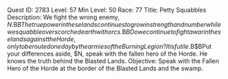 Quest ID: 2783
Level: 57
Min Level: 50
Race: 77
Title: Petty Squabbles
Description: We fight the wrong enemy, $N.$B$BThe true power in these lands continues to grow in strength and number while we squabble over scorched earth with orcs.$B$BDo we continue to fight a war in these lands against the Horde, only to be routed one day by the armies of the Burning Legion? It is futile.$B$BPut your differences aside, $N, speak with the fallen hero of the Horde. He knows the truth behind the Blasted Lands.
Objective: Speak with the Fallen Hero of the Horde at the border of the Blasted Lands and the swamp.
